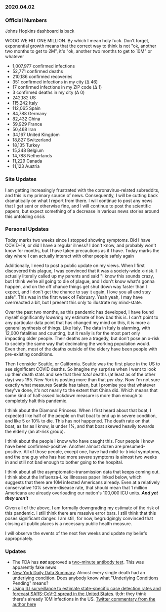 ### 2020.04.02

### Official Numbers

Johns Hopkins dashboard is back

WOOO WE HIT ONE MILLION. By which I mean holy fuck. Don't forget,
exponential growth means that the correct way to think is not "ok,
another two months to get to 2M", it's "ok, another two months to get to
10M" or whatever

* 1,007,977 confirmed infections
* 52,771 confirmed deaths
* 210,186 confirmed recoveries
* 351 confirmed infections in my city (Δ 46)
* 17 confirmed infections in my ZIP code (Δ 1)
* 3 confirmed deaths in my city (Δ 0)
* 242,182 US
* 115,242 Italy
* 112,065 Spain
* 84,788 Germany
* 82,432 China
* 59,929 France
* 50,468 Iran
* 34,167 United Kingdom
* 18,827 Switzerland
* 18,135 Turkey
* 15,348 Belgium
* 14,788 Netherlands
* 11,229 Canada
* 11,123 Austria

### Site Updates

I am getting increasingly frustrated with the coronavirus-related
subreddits, and this is my primary source of news. Consequently, I will
be cutting back dramatically on what I report from there. I will
continue to post any news that I get sent or otherwise fine, and I will
continue to post the scientific papers, but expect something of a
decrease in various news stories around this unfolding crisis

### Personal Updates

Today marks two weeks since I stopped showing symptoms. Did I have
COVID-19, or did I have a regular illness? I don't know, and probably
won't know for months, but I have taken precautions as if I have. Today
marks the day where I can actually interact with other people safely
again

Additionally, I need to post a public update on my views. When I first
discovered this plague, I was convinced that it was a society-wide
x-risk. I actually literally called up my parents and said "I know this
sounds crazy, but I think we're all going to die of plague, and I don't
know what's gonna happen, and on the off chance things get shut down way
faster than I expect, and I don't get the chance to say it again, I love
you all and stay safe". This was in the first week of February. Yeah
yeah, I may have overreacted a bit, but I present this only to
illustrate my mind-state.

Over the past two months, as this pandemic has developed, I have found
myself significantly _lowering_ my estimate of how bad this is. I can't
point to any particular data point that has changed my mind on this, it
is more a general synthesis of things. Like Italy. The data in Italy is
alarming, with 12,000 fatalities and counting, but it really is for the
most part only impacting older people. Their deaths are a tragedy, but
don't pose an x-risk to society the same way that decimating the working
population would. Even then, most of the deaths outside of the eldery
have been people with pre-existing conditions.

Then I consider Seattle, or California. Seattle was the first place in
the US to see significant COVID deaths. So imagine my surprise when I
went to look up their death stats and see that their _total_ deaths (at
least as of the other day) was 195. New York is posting more than that
_per day_. Now I'm not sure exactly what measures Seattle has taken, but
I promise you that whatever they've done, it's not nearly to the extent
that China did. Which means that some kind of half-assed lockdown
measure is more than enough to completely halt this pandemic.

I think about the Diamond Princess. When I first heard about that boat,
I expected like half of the people on that boat to end up in severe
condition, and like 5 or 10% to die. This has not happened. The death
rate on that boat, as far as I know, is under 1%, and that boat skewed
heavily towards the elderly (an at-risk group).

I think about the people I know who have caught this. Four people I know
have been confirmed-positive. Another almost dozen are
presumed-positive. All of those people, except one, have had
mild-to-trivial symptoms, and the one guy who has had more severe
symptoms is almost two weeks in and still not bad enough to bother going
to the hospital.

I think about all the asymptomatic-transmission data that keeps coming
out. I think about the Influenza-Like Illnesses paper linked below,
which suggests that there are 10M infected Americans already. Even at a
relatively conservative 10% severe-disease rate, that should mean that 1
million Americans are already overloading our nation's 100,000 ICU
units. _**And yet they aren't**_

Given all of the above, I am formally downgrading my estimate of the
risk of this pandemic. I still think there are massive error bars. I
still think that this poses significant danger. I am still, for now,
begrudgingly convinced that closing all public places is a necessary
public health measure.

I will observe the events of the next few weeks and update my beliefs
appropriately.

### Updates

* The FDA has _**not**_ approved a [two-minute antibody test](https://www.axios.com/fda-coronavirus-two-minute-testing-kit-bodysphere-a665429d-488d-4edf-bd36-9180e2a06e4c.html). This was apparently fake news
* [New York Daily Data
  Summary](https://www1.nyc.gov/assets/doh/downloads/pdf/imm/covid-19-daily-data-summary-deaths.pdf).
  Almost every single death had an underlying condition. Does anybody
  know what "Underlying Conditions Pending" means?
* [Using ILI surveillance to estimate state-specific case detection
  rates and forecast SARS-CoV-2 spread in the United
  States](https://github.com/jsilve24/ili_surge/blob/master/Silverman_and_Washburne.pdf).
  tl;dr: they think there's already 10M infections in the US. [Twitter
  commentary from the author
  here](https://twitter.com/Alex_Washburne/status/1245740163382173697)
